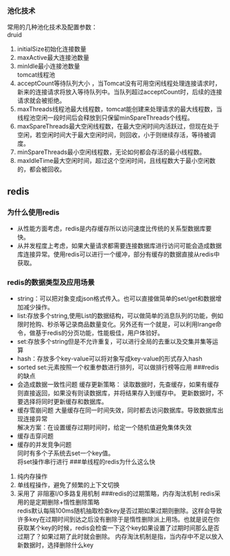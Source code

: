 ### 池化技术
常用的几种池化技术及配置参数：  
druid  
1. initialSize初始化连接数量  
2. maxActive最大连接池数量  
3. minIdle最小连接池数量  
tomcat线程池  
1. acceptCount等待队列大小 ，当Tomcat没有可用空闲线程处理连接请求时，新来的连接请求将放入等待队列中。当队列超过acceptCount时，后续的连接请求就会被拒绝。  
2. maxThreads线程池最大线程数，tomcat能创建来处理请求的最大线程数，当线程池空闲一段时间后会释放到只保留minSpareThreads个线程。  
3. maxSpareThreads最大空闲线程数，在最大空闲时间内活跃过，但现在处于空闲，若空闲时间大于最大空闲时间，则回收，小于则继续存活，等待被调度。  
4. minSpareThreads最小空闲线程数，无论如何都会存活的最小线程数。  
5. maxIdleTime最大空闲时间，超过这个空闲时间，且线程数大于最小空闲数的，都会被回收。

## redis
### 为什么使用redis 
- 从性能方面考虑，redis是内存缓存所以访问速度比传统的关系型数据库要快。
- 从并发程度上考虑，如果大量请求都需要连接数据库进行访问可能会造成数据库连接异常。使用redis可以进行一个缓冲，部分有缓存的数据直接从redis中获取。
### redis的数据类型及应用场景
- string：可以把对象变成json格式传入。也可以直接做简单的set/get和数据增加减少操作。
- list:存放多个string,使用List的数据结构，可以做简单的消息队列的功能，例如限时抢购、秒杀等记录商品数量变化。另外还有一个就是，可以利用lrange命令，做基于redis的分页功能，性能极佳，用户体验好。
- set:存放多个string但是不允许重复，可以进行全局的去重以及交集并集等运算
- hash：存放多个key-value可以将对象写成key-value的形式存入hash
- sorted set:元素按照一个权重参数进行排列，可以做排行榜等应用
###redis的缺点
- 会造成数据一致性问题
缓存更新策略：
读取数据时，先查缓存，如果有缓存则直接返回，如果没有则读数据库，并将结果存入到缓存中。
更新数据时，不要选择将同时更新缓存和数据库。
- 缓存雪崩问题
大量缓存在同一时间失效，同时都去访问数据库。导致数据库出现连接异常  
解决方案：在设置缓存过期时间时，给定一个随机值避免集体失效
- 缓存击穿问题  
- 缓存的并发竞争问题  
同时有多个子系统去set一个key值。  
将set操作串行进行
###单线程的redis为什么这么快
1. 纯内存操作  
2. 单线程操作，避免了频繁的上下文切换  
3. 采用了 非阻塞I/O多路复用机制
###redis的过期策略，内存淘汰机制
redis采用的是定期删除+惰性删除策略  
redis默认每隔100ms随机抽取检查key是否过期如果过期则删除。这样会导致许多key在过期时间到达之后没有删除于是惰性删除派上用场。也就是说在你获取某个key的时候，redis会检查一下这个key如果设置了过期时间那么是否过期了？如果过期了此时就会删除。
内存淘汰机制是指，当内存中不足以放入新数据时，选择删除什么key
 
